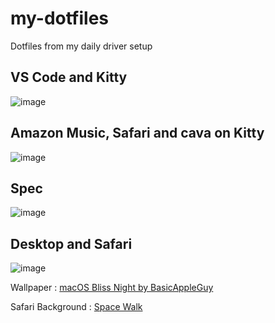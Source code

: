 # my-dotfiles
Dotfiles from my daily driver setup 

## VS Code and Kitty
![image](https://user-images.githubusercontent.com/93792941/186118333-b83ce4f0-3c2f-48e4-ae50-3f2240a4b46f.jpeg)

## Amazon Music, Safari and cava on Kitty
![image](https://user-images.githubusercontent.com/93792941/186121891-60e66390-17d7-430f-bb10-54ae95fa7e21.jpeg)

## Spec
![image](https://user-images.githubusercontent.com/93792941/186118466-765ec22b-28d6-4375-a30e-0f37c4078269.jpeg)

## Desktop and Safari
![image](https://user-images.githubusercontent.com/93792941/186122766-376f400a-fa8e-4e76-a7d2-7a16a2cd8f0d.jpeg)

Wallpaper : [macOS Bliss Night by BasicAppleGuy](https://static1.squarespace.com/static/5e949a92e17d55230cd1d44f/t/610acea92b0e920054b8222e/1628098241011/BlissNightiMac6KDisplay.png)

Safari Background : [Space Walk](https://preview.redd.it/p7fiyc0mrmf91.png?width=3840&format=png&auto=webp&s=921bdf70f5f2ddc3fe99fb182b57b507f6426c2e)
